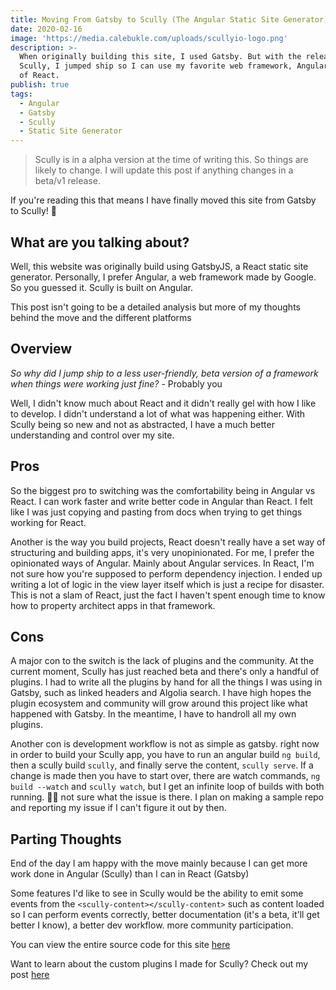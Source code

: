 ```yaml
---
title: Moving From Gatsby to Scully (The Angular Static Site Generator)
date: 2020-02-16
image: 'https://media.calebukle.com/uploads/scullyio-logo.png'
description: >-
  When originally building this site, I used Gatsby. But with the release of
  Scully, I jumped ship so I can use my favorite web framework, Angular instead
  of React.
publish: true
tags:
  - Angular
  - Gatsby
  - Scully
  - Static Site Generator
---
```



> Scully is in a alpha version at the time of writing this. So things are likely to change. I will update this post if anything changes in a beta/v1 release.

If you're reading this that means I have finally moved this site from Gatsby to Scully! 🎉

## What are you talking about?

Well, this website was originally build using GatsbyJS, a React static site generator. Personally, I prefer Angular, a web framework made by Google. So you guessed it. Scully is built on Angular. 

This post isn't going to be a detailed analysis but more of my thoughts behind the move and the different platforms

## Overview
_So why did I jump ship to a less user-friendly, beta version of a framework when things were working just fine?_ - Probably you

Well, I didn't know much about React and it didn't really gel with how I like to develop. I didn't understand a lot of what was happening either. With Scully being so new and not as abstracted, I have a much better understanding and control over my site. 

## Pros

So the biggest pro to switching was the comfortability being in Angular vs React. I can work faster and write better code in Angular than React. I felt like I was just copying and pasting from docs when trying to get things working for React. 

Another is the way you build projects, React doesn't really have a set way of structuring and building apps, it's very unopinionated. For me, I prefer the opinionated ways of Angular. Mainly about Angular services. In React, I'm not sure how you're supposed to perform dependency injection. I ended up writing a lot of logic in the view layer itself which is just a recipe for disaster.  This is not a slam of React, just the fact I haven't spent enough time to know how to property architect apps in that framework. 

## Cons

A major con to the switch is the lack of plugins and the community. At the current moment, Scully has just reached beta and there's only a handful of plugins. I had to write all the plugins by hand for all the things I was using in Gatsby, such as linked headers and Algolia search. I have high hopes the plugin ecosystem and community will grow around this project like what happened with Gatsby. In the meantime, I have to handroll all my own plugins. 

Another con is development workflow is not as simple as gatsby. right now in order to build your Scully app, you have to run an angular build `ng build`, then a scully build `scully`, and finally serve the content, `scully serve`. If a change is made then you have to start over, there are watch commands, `ng build --watch` and `scully watch`, but I get an infinite loop of builds with both running. 🤷‍♀️ not sure what the issue is there. I plan on making a sample repo and reporting my issue if I can't figure it out by then. 


## Parting Thoughts
End of the day I am happy with the move mainly because I can get more work done in Angular (Scully) than I can in React (Gatsby)

Some features I'd like to see in Scully would be the ability to emit some events from the `<scully-content></scully-content>` such as content loaded so I can perform events correctly, better documentation (it's a beta, it'll get better I know), a better dev workflow. more community participation. 

You can view the entire source code for this site [here](https://gitlab.com/caleb-ukle/portfolio)

Want to learn about the custom plugins I made for Scully? Check out my post [here](/blog/scully-plugins-for-algolia-search-and-html-header-tag-links)
